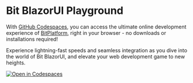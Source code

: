 # Bit BlazorUI Playground

With [GitHub Codespaces](https://github.com/features/codespaces), you can access the ultimate online development experience of [BitPlatform](https://github.com/bitfoundation/bitplatform), right in your browser - no downloads or installations required!

Experience lightning-fast speeds and seamless integration as you dive into the world of Bit BlazorUI, and elevate your web development game to new heights.

[![Open in Codespaces](https://github.com/codespaces/badge.svg)](https://codespaces.new/bitfoundation/bit-blazorui-playground/tree/dev)
